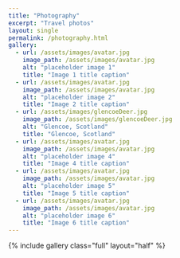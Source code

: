 ```yaml
---
title: "Photography"
excerpt: "Travel photos"
layout: single
permalink: /photography.html
gallery:
  - url: /assets/images/avatar.jpg
    image_path: /assets/images/avatar.jpg
    alt: "placeholder image 1"
    title: "Image 1 title caption"
  - url: /assets/images/avatar.jpg
    image_path: /assets/images/avatar.jpg
    alt: "placeholder image 2"
    title: "Image 2 title caption"
  - url: /assets/images/glencoeDeer.jpg
    image_path: /assets/images/glencoeDeer.jpg
    alt: "Glencoe, Scotland"
    title: "Glencoe, Scotland"
  - url: /assets/images/avatar.jpg
    image_path: /assets/images/avatar.jpg
    alt: "placeholder image 4"
    title: "Image 4 title caption"
  - url: /assets/images/avatar.jpg
    image_path: /assets/images/avatar.jpg
    alt: "placeholder image 5"
    title: "Image 5 title caption"
  - url: /assets/images/avatar.jpg
    image_path: /assets/images/avatar.jpg
    alt: "placeholder image 6"
    title: "Image 6 title caption"
---
```


{% include gallery class="full" layout="half" %}